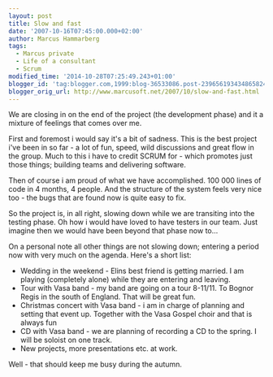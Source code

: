 ```yaml
---
layout: post
title: Slow and fast
date: '2007-10-16T07:45:00.000+02:00'
author: Marcus Hammarberg
tags:
  - Marcus private
  - Life of a consultant
  - Scrum
modified_time: '2014-10-28T07:25:49.243+01:00'
blogger_id: 'tag:blogger.com,1999:blog-36533086.post-2396561934348658248'
blogger_orig_url: http://www.marcusoft.net/2007/10/slow-and-fast.html
---
```



<div dir="ltr" style="text-align: left;" trbidi="on">

We are closing in on the end of the project (the development phase) and
it a mixture of feelings that comes over me.

First and foremost i would say it's a bit of sadness. This is the best
project i've been in so far - a lot of fun, speed, wild discussions and
great flow in the group. Much to this i have to credit SCRUM for - which
promotes just those things; building teams and delivering software.

Then of course i am proud of what we have accomplished. 100 000 lines of
code in 4 months, 4 people. And the structure of the system feels very
nice too - the bugs that are found now is quite easy to fix.

So the project is, in all right, slowing down while we are transiting
into the testing phase. Oh how i would have loved to have testers in our
team. Just imagine then we would have been beyond that phase now to...

On a personal note all other things are not slowing down; entering a
period now with very much on the agenda. Here's a short list:

- Wedding in the weekend - Elins best friend is getting married. I am
    playing (completely alone) while they are entering and leaving.
- Tour with Vasa band - my band are going on a tour 8-11/11. To Bognor
    Regis in the south of England. That will be great fun.
- Christmas concert with Vasa band - i am in charge of planning and
    setting that event up. Together with the Vasa Gospel choir and that
    is always fun
- CD with Vasa band - we are planning of recording a CD to the spring.
    I will be soloist on one track.
- New projects, more presentations etc. at work.

Well - that should keep me busy during the autumn.

</div>
